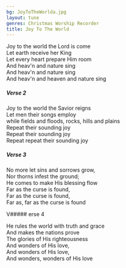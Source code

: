 ```yaml
---
bg: JoyToTheWorlda.jpg
layout: tune
genres: Christmas Worship Recorder
title: Joy To The World  
---
```


  
  
Joy to the world the Lord is come  
Let earth receive her King  
Let every heart prepare Him room  
And heav'n and nature sing  
And heav'n and nature sing  
And heav'n and heaven and nature sing  
  
##### Verse 2  
  
Joy to the world the Savior reigns  
Let men their songs employ  
while fields and floods, rocks, hills and plains  
Repeat their sounding joy  
Repeat their sounding joy  
Repeat repeat their sounding joy  
  
##### Verse 3  
  
No more let sins and sorrows grow,  
Nor thorns infest the ground;  
He comes to make His blessing flow  
Far as the curse is found,  
Far as the curse is found,  
Far as, far as the curse is found  
  
V##### erse 4  
  
He rules the world with truth and grace  
And makes the nations prove  
The glories of His righteousness  
And wonders of His love,  
And wonders of His love,  
And wonders, wonders of His love  
